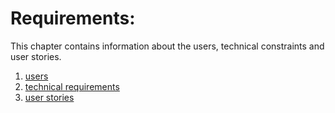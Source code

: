 # Requirements:
This chapter contains information about the users, technical constraints and user stories.

1. [users](./users.md)
2. [technical requirements](./technicalRequirements.md)
3. [user stories](./userStories.md)


